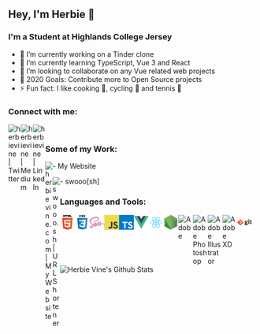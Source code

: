 ## Hey, I'm Herbie 👋  
  
### I'm a Student at Highlands College Jersey
- 🔭 I’m currently working on a Tinder clone
- 🌱 I’m currently learning TypeScript, Vue 3 and React
- 👯 I’m looking to collaborate on any Vue related web projects
- 🥅 2020 Goals: Contribute more to Open Source projects
- ⚡ Fun fact: I like cooking 🍳, cycling 🚴️ and tennis 🎾

### Connect with me:

[<img align="left" alt="herbievine | Twitter" width="25px" src="https://cdn.jsdelivr.net/npm/simple-icons@v3/icons/twitter.svg" />][twitter]
[<img align="left" alt="herbievine | Medium" width="25px" src="https://cdn.jsdelivr.net/npm/simple-icons@v3/icons/medium.svg" />][medium]
[<img align="left" alt="herbievine | LinkedIn" width="25px" src="https://cdn.jsdelivr.net/npm/simple-icons@v3/icons/linkedin.svg" />][linkedin]

<br>

### Some of my Work:
[<img align="left" alt="herbievine.com | My Website" width="15px" src="https://herbievine.com/img/icons/safari-pinned-tab.svg" />][website]- My Website

[<img align="left" alt="swooo.sh | URL Shortener" width="15px" src="https://swooo.sh/safari-pinned-tab.svg" />][swooo.sh]- swooo\[sh\]


### Languages and Tools:

<img align="left" alt="HTML5" width="30px" src="https://raw.githubusercontent.com/github/explore/80688e429a7d4ef2fca1e82350fe8e3517d3494d/topics/html/html.png" />
<img align="left" alt="CSS3" width="30px" src="https://raw.githubusercontent.com/github/explore/80688e429a7d4ef2fca1e82350fe8e3517d3494d/topics/css/css.png" />
<img align="left" alt="Sass" width="30px" src="https://raw.githubusercontent.com/github/explore/80688e429a7d4ef2fca1e82350fe8e3517d3494d/topics/sass/sass.png" />
<img align="left" alt="JavaScript" width="30px" src="https://raw.githubusercontent.com/github/explore/80688e429a7d4ef2fca1e82350fe8e3517d3494d/topics/javascript/javascript.png" />
<img align="left" alt="TypeScript" width="30px" src="https://raw.githubusercontent.com/github/explore/80688e429a7d4ef2fca1e82350fe8e3517d3494d/topics/typescript/typescript.png" />
<img align="left" alt="Vue" width="30px" src="https://raw.githubusercontent.com/github/explore/80688e429a7d4ef2fca1e82350fe8e3517d3494d/topics/vue/vue.png" />
<img align="left" alt="React" width="30px" src="https://raw.githubusercontent.com/github/explore/80688e429a7d4ef2fca1e82350fe8e3517d3494d/topics/react/react.png" />
<img align="left" alt="Node.js" width="30px" src="https://raw.githubusercontent.com/github/explore/80688e429a7d4ef2fca1e82350fe8e3517d3494d/topics/nodejs/nodejs.png" />
<img align="left" alt="Adobe" width="30px" src="https://cdn.iconscout.com/icon/free/png-256/adobe-252-722666.png" />
<img align="left" alt="Adobe Photoshop" width="30px" src="https://www.adobe.com/content/dam/cc/icons/photoshop.svg" />
<img align="left" alt="Adobe Illustrator" width="30px" src="https://www.adobe.com/content/dam/cc/icons/illustrator.svg" />
<img align="left" alt="Adobe XD" width="30px" src="https://www.adobe.com/content/dam/cc/icons/xd.svg" />
<img align="left" alt="Git" width="30px" src="https://raw.githubusercontent.com/github/explore/80688e429a7d4ef2fca1e82350fe8e3517d3494d/topics/git/git.png" />

<br>
<br>

<img align="left" alt="Herbie Vine's Github Stats" src="https://github-readme-stats.vercel.app/api?username=herbievine&show_icons=true&hide_border=true" />

[website]: https://herbievine.com
[swooo.sh]: https://swooo.sh
[twitter]: https://twitter.com/herbievine
[youtube]: https://youtube.com/codeSTACKr
[linkedin]: https://linkedin.com/in/herbievine
[medium]: https://medium.com/@herbievine
